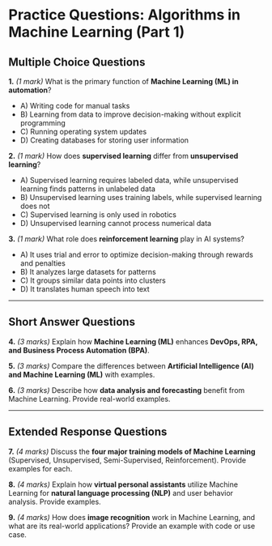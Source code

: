 # **Practice Questions: Algorithms in Machine Learning (Part 1)**

## **Multiple Choice Questions**

**1.** *(1 mark)* What is the primary function of **Machine Learning (ML) in automation**?  
   - A) Writing code for manual tasks  
   - B) Learning from data to improve decision-making without explicit programming  
   - C) Running operating system updates  
   - D) Creating databases for storing user information  

**2.** *(1 mark)* How does **supervised learning** differ from **unsupervised learning**?  
   - A) Supervised learning requires labeled data, while unsupervised learning finds patterns in unlabeled data  
   - B) Unsupervised learning uses training labels, while supervised learning does not  
   - C) Supervised learning is only used in robotics  
   - D) Unsupervised learning cannot process numerical data  

**3.** *(1 mark)* What role does **reinforcement learning** play in AI systems?  
   - A) It uses trial and error to optimize decision-making through rewards and penalties  
   - B) It analyzes large datasets for patterns  
   - C) It groups similar data points into clusters  
   - D) It translates human speech into text  

---

## **Short Answer Questions**

**4.** *(3 marks)* Explain how **Machine Learning (ML)** enhances **DevOps, RPA, and Business Process Automation (BPA)**.  

**5.** *(3 marks)* Compare the differences between **Artificial Intelligence (AI) and Machine Learning (ML)** with examples.  

**6.** *(3 marks)* Describe how **data analysis and forecasting** benefit from Machine Learning. Provide real-world examples.  

---

## **Extended Response Questions**

**7.** *(4 marks)* Discuss the **four major training models of Machine Learning** (Supervised, Unsupervised, Semi-Supervised, Reinforcement). Provide examples for each.  

**8.** *(4 marks)* Explain how **virtual personal assistants** utilize Machine Learning for **natural language processing (NLP)** and user behavior analysis. Provide examples.  

**9.** *(4 marks)* How does **image recognition** work in Machine Learning, and what are its real-world applications? Provide an example with code or use case.  
